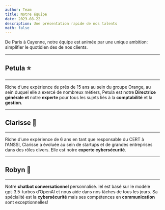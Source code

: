 ```yaml
---
author: Team
title: Notre équipe
date: 2023-08-22
description: Une présentation rapide de nos talents
math: false
---
```

De Paris à Cayenne, notre équipe est animée par une unique ambition: simplifier le quotidien des de nos clients. 
****
## Petula ⭐
****
Riche d’une expérience de près de 15 ans au sein du groupe Orange, au sein duquel elle a exercé de nombreux métiers, Petula est notre **Directrice générale** **et** notre **experte** pour tous les sujets liés à la **comptabilité** et la **gestion**. 
****
## Clarisse 🔐
****
Riche d’une expérience de 6 ans en tant que responsable du CERT à l’ANSSI, Clarisse a évoluée au sein de startups et de grandes entreprises dans des rôles divers. Elle est notre **experte cybersécurité**.
****
## Robyn 🤖
****
Notre **chatbot conversationnel** personnalisé. Iel est basé sur le modèle gpt-3.5-turbos d’OpenAI et nous aide dans nos tâches de tous les jours. Sa spécialité est la **cybersécurité** mais ses compétences en **communication** sont exceptionnelles!

